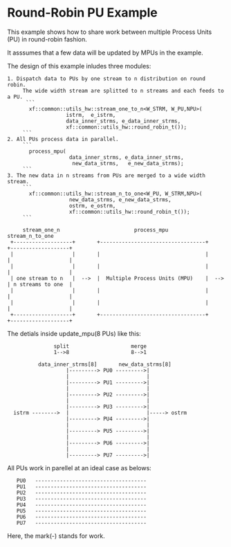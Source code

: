 # Round-Robin PU Example

This example shows how to share work between multiple Process Units (PU) in round-robin fashion.

It asssumes that a few data will be updated by MPUs in the example.

The design of this example inludes three modules:

    1. Dispatch data to PUs by one stream to n distribution on round robin. 
         The wide width stream are splitted to n streams and each feeds to a PU.
          ``` 
           xf::common::utils_hw::stream_one_to_n<W_STRM, W_PU,NPU>(
                       istrm,  e_istrm,
                       data_inner_strms, e_data_inner_strms,
                       xf::common::utils_hw::round_robin_t());
         ``` 
    2. All PUs process data in parallel.
         ``` 
           process_mpu( 
                        data_inner_strms, e_data_inner_strms,
                         new_data_strms,   e_new_data_strms);
         ```                                
    3. The new data in n streams from PUs are merged to a wide width stream.
         ``` 
           xf::common::utils_hw::stream_n_to_one<W_PU, W_STRM,NPU>(
                        new_data_strms, e_new_data_strms,
                        ostrm, e_ostrm,
                        xf::common::utils_hw::round_robin_t());
         ``` 
 ``` 
      stream_one_n                        process_mpu                      stream_n_to_one 
  +-------------------+       +----------------------------------+       +-------------------+
  |                   |       |                                  |       |                   |
  |                   |       |                                  |       |                   |
  | one stream to n   |  -->  |  Multiple Process Units (MPU)    |  -->  | n streams to one  |
  |                   |       |                                  |       |                   |
  |                   |       |                                  |       |                   |
  +-------------------+       +----------------------------------+       +-------------------+
 ```
   
 The detials inside update_mpu(8 PUs) like this:
 
```
               split                    merge
               1-->8                    8-->1 
 
          data_inner_strms[8]       new_data_strms[8] 
                   |---------> PU0 --------->| 
                   |                         |
                   |---------> PU1 --------->|
                   |                         |
                   |---------> PU2 --------->|
                   |                         |
                   |---------> PU3 --------->|
  istrm -------->  |                         |-----> ostrm
                   |---------> PU4 --------->|
                   |                         |
                   |---------> PU5 --------->|
                   |                         |
                   |---------> PU6 --------->|
                   |                         |
                   |---------> PU7 --------->|
```

  All PUs work in parellel at an ideal case as belows:

```
   PU0   ------------------------------------
   PU1   ------------------------------------
   PU2   ------------------------------------
   PU3   ------------------------------------
   PU4   ------------------------------------
   PU5   ------------------------------------
   PU6   ------------------------------------
   PU7   ------------------------------------
```
  Here, the mark(-) stands for work.

